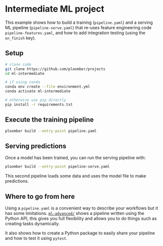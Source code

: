 # Intermediate ML project

This example shows how to build a training (`pipeline.yaml`) and a serving ML
pipeline (`pipeline-serve.yaml`) that re-uses feature engineering code
`pipeline-features.yaml`, and how to add integration testing (using the `on_finish`
key).

## Setup

~~~bash
# clone code
git clone https://github.com/ploomber/projects
cd ml-intermediate

# if using conda
conda env create --file environment.yml
conda activate ml-intermediate

# otherwise use pip directly
pip install -r requirements.txt
~~~

## Execute the training pipeline

```bash tags=["bash"]
ploomber build --entry-point pipeline.yaml
```

## Serving predictions

Once a model has been trained, you can run the serving pipeline with:

```bash tags=["bash"]
ploomber build --entry-point pipeline-serve.yaml
```

This second pipeline loads some data and uses the model file to make
predictions.

## Where to go from here

Using a `pipeline.yaml` is a convenient way to describe your workflows but it
has some limitations. [`ml-advanced/`](../ml-advanced/README.ipynb) shows a
pipeline written using the Python API, this gives you full flexibility and
allows you to do things such as creating tasks dynamically.

It also shows how to create a Python package to easily share your pipeline and how to test it using `pytest`.